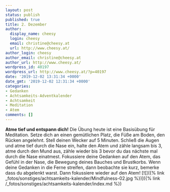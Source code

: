 ```yaml
---
layout: post
status: publish
published: true
title: 2. Dezember
author:
  display_name: cheesy
  login: cheesy
  email: christine@cheesy.at
  url: http://www.cheesy.at/
author_login: cheesy
author_email: christine@cheesy.at
author_url: http://www.cheesy.at/
wordpress_id: 40197
wordpress_url: http://www.cheesy.at/?p=40197
date: '2019-12-02 13:31:34 +0000'
date_gmt: '2019-12-02 12:31:34 +0000'
categories:
- Gedanken
- Achtsamkeits-Adventkalender
- Achtsamkeit
- Meditation
- Atem
comments: []
---
```

 **Atme tief und entspann dich!**
Die Übung heute ist eine Basisübung für Meditation. Setze dich an einen gemütlichen Platz, die Füße am Boden, den Rücken angelehnt. Stell deinen Wecker auf 5 Minuten.
Schließ die Augen und atme tief durch die Nase ein, halte den Atem und zähle langsam bis 3, atme durch den Mund aus, zähle wieder bis 3 bevor du das nächste mal durch die Nase einatmest.
Fokussiere deine Gedanken auf den Atem, das Gefühl in der Nase, die Bewegung deines Bauches und Brustkorbs.
Wenn deine Gedanken in die Ferne streifen, dann beobachte sie kurz, bemerke dass du abgelenkt warst. Dann fokussiere wieder auf den Atem!
[![]({% link _fotos/sonstiges/achtsamkeits-kalender/Mindfulness-02.jpg %})]({% link /_fotos/sonstiges/achtsamkeits-kalender/index.md %})
